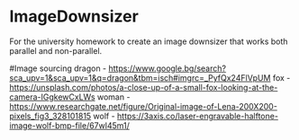 # ImageDownsizer
For the university homework to create an image downsizer that works both parallel and non-parallel.

#Image sourcing
dragon - https://www.google.bg/search?sca_upv=1&sca_upv=1&q=dragon&tbm=isch#imgrc=_PyfQx24FlVpUM
fox - https://unsplash.com/photos/a-close-up-of-a-small-fox-looking-at-the-camera-IGgkewCxLWs
woman - https://www.researchgate.net/figure/Original-image-of-Lena-200X200-pixels_fig3_328101815
wolf - https://3axis.co/laser-engravable-halftone-image-wolf-bmp-file/67wl45m1/